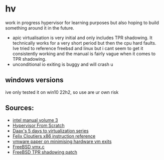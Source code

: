 # hv

work in progress hypervisor for learning purposes but also hoping to build something around it in the future.

- apic virtualisation is very initial and only includes TPR shadowing. It technically works for a very short period but then the cpu hard faults. Ive tried to reference freebsd and linux but i cant seem to get it consistently working and the manual is fairly vague when it comes to TPR shadowing.
- unconditional io exiting is buggy and will crash u

## windows versions

ive only tested it on win10 22h2, so use are ur own risk

## Sources:

- [intel manual volume 3](https://www.intel.com/content/www/us/en/developer/articles/technical/intel-sdm.html)
- [Hypervisor From Scratch](https://rayanfam.com/topics/hypervisor-from-scratch-part-1/)
- [Daax's 5 days to virtualization series](https://revers.engineering/7-days-to-virtualization-a-series-on-hypervisor-development/)
- [Felix Cloutiers x86 instruction reference](https://www.felixcloutier.com/x86/)
- [vmware paper on minimising hardware vm exits](https://www.usenix.org/system/files/conference/atc12/atc12-final158.pdf)
- [FreeBSD vmx.c](https://github.com/freebsd/freebsd-src/blob/c7ffe32b1b7de9d72add1b44d5d3a3a14605a8f0/sys/amd64/vmm/intel/vmx.c)
- [FreeBSD TPR shadowing patch](https://reviews.freebsd.org/D22942)